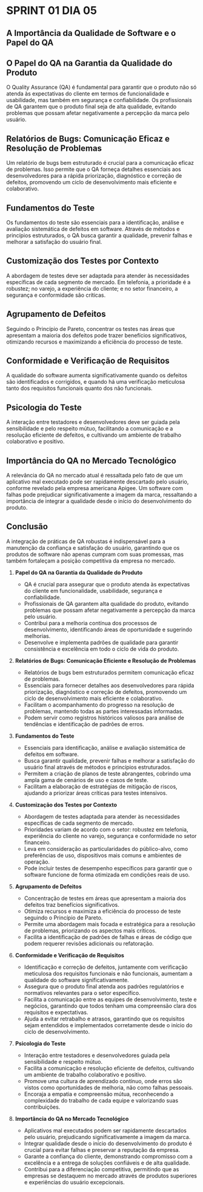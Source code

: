 # SPRINT 01 DIA 05

## A Importância da Qualidade de Software e o Papel do QA

## O Papel do QA na Garantia da Qualidade do Produto

O Quality Assurance (QA) é fundamental para garantir que o produto não só atenda às expectativas do cliente em termos de funcionalidade e usabilidade, mas também em segurança e confiabilidade. Os profissionais de QA garantem que o produto final seja de alta qualidade, evitando problemas que possam afetar negativamente a percepção da marca pelo usuário.

## Relatórios de Bugs: Comunicação Eficaz e Resolução de Problemas

Um relatório de bugs bem estruturado é crucial para a comunicação eficaz de problemas. Isso permite que o QA forneça detalhes essenciais aos desenvolvedores para a rápida priorização, diagnóstico e correção de defeitos, promovendo um ciclo de desenvolvimento mais eficiente e colaborativo.

## Fundamentos do Teste

Os fundamentos do teste são essenciais para a identificação, análise e avaliação sistemática de defeitos em software. Através de métodos e princípios estruturados, o QA busca garantir a qualidade, prevenir falhas e melhorar a satisfação do usuário final.

## Customização dos Testes por Contexto

A abordagem de testes deve ser adaptada para atender às necessidades específicas de cada segmento de mercado. Em telefonia, a prioridade é a robustez; no varejo, a experiência do cliente; e no setor financeiro, a segurança e conformidade são críticas.

## Agrupamento de Defeitos

Seguindo o Princípio de Pareto, concentrar os testes nas áreas que apresentam a maioria dos defeitos pode trazer benefícios significativos, otimizando recursos e maximizando a eficiência do processo de teste.

## Conformidade e Verificação de Requisitos

A qualidade do software aumenta significativamente quando os defeitos são identificados e corrigidos, e quando há uma verificação meticulosa tanto dos requisitos funcionais quanto dos não funcionais.

## Psicologia do Teste

A interação entre testadores e desenvolvedores deve ser guiada pela sensibilidade e pelo respeito mútuo, facilitando a comunicação e a resolução eficiente de defeitos, e cultivando um ambiente de trabalho colaborativo e positivo.

## Importância do QA no Mercado Tecnológico

A relevância do QA no mercado atual é ressaltada pelo fato de que um aplicativo mal executado pode ser rapidamente descartado pelo usuário, conforme revelado pela empresa americana Apigee. Um software com falhas pode prejudicar significativamente a imagem da marca, ressaltando a importância de integrar a qualidade desde o início do desenvolvimento do produto.

## Conclusão

A integração de práticas de QA robustas é indispensável para a manutenção da confiança e satisfação do usuário, garantindo que os produtos de software não apenas cumpram com suas promessas, mas também fortaleçam a posição competitiva da empresa no mercado.

1. **Papel do QA na Garantia da Qualidade do Produto**
   - QA é crucial para assegurar que o produto atenda às expectativas do cliente em funcionalidade, usabilidade, segurança e confiabilidade.
   - Profissionais de QA garantem alta qualidade do produto, evitando problemas que possam afetar negativamente a percepção da marca pelo usuário.
   - Contribui para a melhoria contínua dos processos de desenvolvimento, identificando áreas de oportunidade e sugerindo melhorias.
   - Desenvolve e implementa padrões de qualidade para garantir consistência e excelência em todo o ciclo de vida do produto.

2. **Relatórios de Bugs: Comunicação Eficiente e Resolução de Problemas**
   - Relatórios de bugs bem estruturados permitem comunicação eficaz de problemas.
   - Essenciais para fornecer detalhes aos desenvolvedores para rápida priorização, diagnóstico e correção de defeitos, promovendo um ciclo de desenvolvimento mais eficiente e colaborativo.
   - Facilitam o acompanhamento do progresso na resolução de problemas, mantendo todas as partes interessadas informadas.
   - Podem servir como registros históricos valiosos para análise de tendências e identificação de padrões de erros.

3. **Fundamentos do Teste**
   - Essenciais para identificação, análise e avaliação sistemática de defeitos em software.
   - Busca garantir qualidade, prevenir falhas e melhorar a satisfação do usuário final através de métodos e princípios estruturados.
   - Permitem a criação de planos de teste abrangentes, cobrindo uma ampla gama de cenários de uso e casos de teste.
   - Facilitam a elaboração de estratégias de mitigação de riscos, ajudando a priorizar áreas críticas para testes intensivos.

4. **Customização dos Testes por Contexto**
   - Abordagem de testes adaptada para atender às necessidades específicas de cada segmento de mercado.
   - Prioridades variam de acordo com o setor: robustez em telefonia, experiência do cliente no varejo, segurança e conformidade no setor financeiro.
   - Leva em consideração as particularidades do público-alvo, como preferências de uso, dispositivos mais comuns e ambientes de operação.
   - Pode incluir testes de desempenho específicos para garantir que o software funcione de forma otimizada em condições reais de uso.

5. **Agrupamento de Defeitos**
   - Concentração de testes em áreas que apresentam a maioria dos defeitos traz benefícios significativos.
   - Otimiza recursos e maximiza a eficiência do processo de teste seguindo o Princípio de Pareto.
   - Permite uma abordagem mais focada e estratégica para a resolução de problemas, priorizando os aspectos mais críticos.
   - Facilita a identificação de padrões de falhas e áreas de código que podem requerer revisões adicionais ou refatoração.

6. **Conformidade e Verificação de Requisitos**
   - Identificação e correção de defeitos, juntamente com verificação meticulosa dos requisitos funcionais e não funcionais, aumentam a qualidade do software significativamente.
   - Assegura que o produto final atenda aos padrões regulatórios e normativos relevantes para o setor específico.
   - Facilita a comunicação entre as equipes de desenvolvimento, teste e negócios, garantindo que todos tenham uma compreensão clara dos requisitos e expectativas.
   - Ajuda a evitar retrabalho e atrasos, garantindo que os requisitos sejam entendidos e implementados corretamente desde o início do ciclo de desenvolvimento.

7. **Psicologia do Teste**
   - Interação entre testadores e desenvolvedores guiada pela sensibilidade e respeito mútuo.
   - Facilita a comunicação e resolução eficiente de defeitos, cultivando um ambiente de trabalho colaborativo e positivo.
   - Promove uma cultura de aprendizado contínuo, onde erros são vistos como oportunidades de melhoria, não como falhas pessoais.
   - Encoraja a empatia e compreensão mútua, reconhecendo a complexidade do trabalho de cada equipe e valorizando suas contribuições.

8. **Importância do QA no Mercado Tecnológico**
   - Aplicativos mal executados podem ser rapidamente descartados pelo usuário, prejudicando significativamente a imagem da marca.
   - Integrar qualidade desde o início do desenvolvimento do produto é crucial para evitar falhas e preservar a reputação da empresa.
   - Garante a confiança do cliente, demonstrando compromisso com a excelência e a entrega de soluções confiáveis e de alta qualidade.
   - Contribui para a diferenciação competitiva, permitindo que as empresas se destaquem no mercado através de produtos superiores e experiências do usuário excepcionais.

